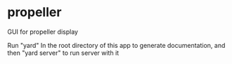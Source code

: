 propeller
=========

GUI for propeller display

Run "yard" In the root directory of this app to generate documentation, and then "yard server" to run server with it
